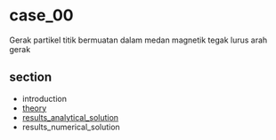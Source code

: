 # case_00
Gerak partikel titik bermuatan dalam medan magnetik tegak lurus arah gerak

## section
+ introduction
+ [theory](theory.ipynb)
+ [results_analytical_solution](result_analytical_solution.ipynb)
+ results_numerical_solution